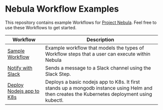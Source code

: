 # Nebula Workflow Examples  
This repository contains example Workflows for [Project Nebula](https://puppet.com/project-nebula). Feel free to use these Workflows to get started.

| Workflow      | Description   | 
| ------------- | ------------- |
| [Sample Workflow](./sample-workflow)| Example workflow that models the types of Workflow steps that a user can execute within Nebula |
| [Notify with Slack](./notify-slack)| Sends a message to a Slack channel using the Slack Step. | 
| [Deploy Nodejs app to K8s](./deploy-nodejs-app-to-k8s)| Deploys a basic nodejs app to K8s. It first stands up a mongodb instance using Helm and then creates the Kubernetes deployment using kubectl. |
